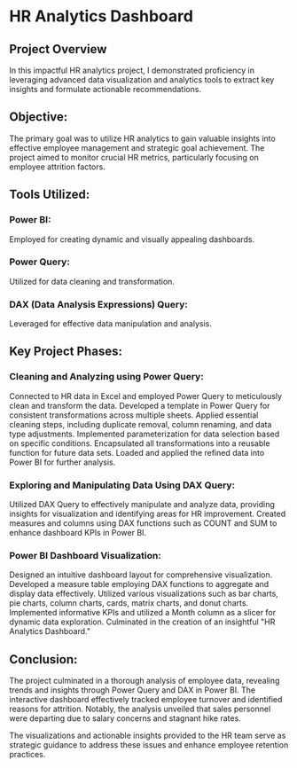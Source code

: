 # HR Analytics Dashboard 

## Project Overview

In this impactful HR analytics project, I demonstrated proficiency in leveraging advanced data visualization and analytics tools to extract key insights and formulate actionable recommendations.

## Objective:
The primary goal was to utilize HR analytics to gain valuable insights into effective employee management and strategic goal achievement. The project aimed to monitor crucial HR metrics, particularly focusing on employee attrition factors.

## Tools Utilized:

### Power BI:
Employed for creating dynamic and visually appealing dashboards.
### Power Query:
Utilized for data cleaning and transformation.
### DAX (Data Analysis Expressions) Query: 
Leveraged for effective data manipulation and analysis.

## Key Project Phases:

### Cleaning and Analyzing using Power Query:

Connected to HR data in Excel and employed Power Query to meticulously clean and transform the data.
Developed a template in Power Query for consistent transformations across multiple sheets.
Applied essential cleaning steps, including duplicate removal, column renaming, and data type adjustments.
Implemented parameterization for data selection based on specific conditions.
Encapsulated all transformations into a reusable function for future data sets.
Loaded and applied the refined data into Power BI for further analysis.

### Exploring and Manipulating Data Using DAX Query:

Utilized DAX Query to effectively manipulate and analyze data, providing insights for visualization and identifying areas for HR improvement.
Created measures and columns using DAX functions such as COUNT and SUM to enhance dashboard KPIs in Power BI.

### Power BI Dashboard Visualization:

Designed an intuitive dashboard layout for comprehensive visualization.
Developed a measure table employing DAX functions to aggregate and display data effectively.
Utilized various visualizations such as bar charts, pie charts, column charts, cards, matrix charts, and donut charts.
Implemented informative KPIs and utilized a Month column as a slicer for dynamic data exploration.
Culminated in the creation of an insightful "HR Analytics Dashboard."

## Conclusion:

The project culminated in a thorough analysis of employee data, revealing trends and insights through Power Query and DAX in Power BI. The interactive dashboard effectively tracked employee turnover and identified reasons for attrition. Notably, the analysis unveiled that sales personnel were departing due to salary concerns and stagnant hike rates. 

The visualizations and actionable insights provided to the HR team serve as strategic guidance to address these issues and enhance employee retention practices.
